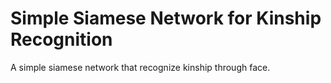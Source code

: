 # Simple Siamese Network for Kinship Recognition
A simple siamese network that recognize kinship through face.
